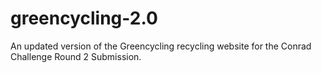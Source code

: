 # greencycling-2.0
An updated version of the Greencycling recycling website for the Conrad Challenge Round 2 Submission. 

